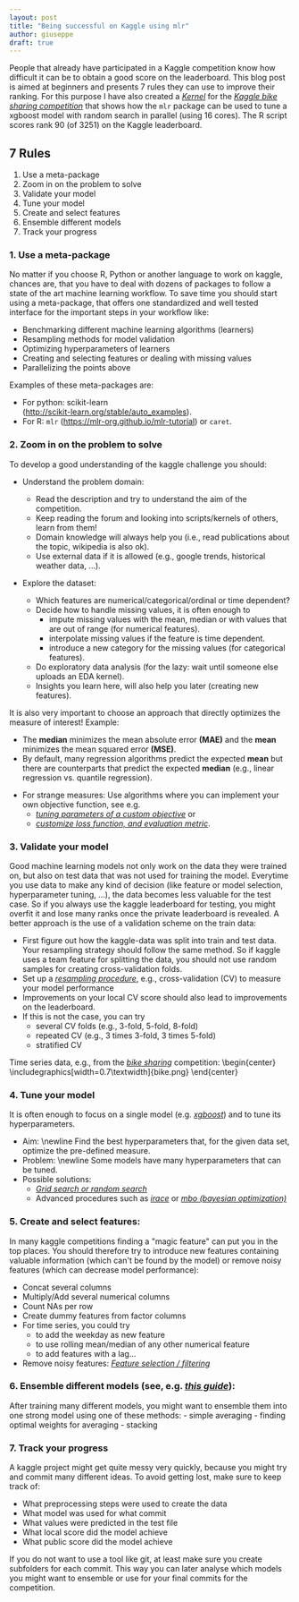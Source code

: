 ```yaml
---
layout: post
title: "Being successful on Kaggle using mlr"
author: giuseppe
draft: true
---
```


People that already have participated in a Kaggle competition know how difficult 
it can be to obtain a good score on the leaderboard. 
This blog post is aimed at beginners and presents 7 rules they can use to
improve their ranking. 
For this purpose I have also created a [*Kernel*](https://www.kaggle.com/casalicchio/bike-sharing-demand/tuning-with-mlr) 
for the [*Kaggle bike sharing competition*](https://www.kaggle.com/casalicchio/bike-sharing-demand) 
that shows how the `mlr` package can be used to tune a xgboost model with random search in parallel (using 16 cores). The R script scores rank 90 (of 3251) on the Kaggle leaderboard.

## 7 Rules

  1. Use a meta-package
  1. Zoom in on the problem to solve
  1. Validate your model 
  1. Tune your model
  1. Create and select features
  1. Ensemble different models
  1. Track your progress


### 1. Use a meta-package

No matter if you choose R, Python or another language to work on kaggle, chances
are, that you have to deal with dozens of packages to follow a state of the art 
machine learning workflow. To save time you should start using a meta-package,
that offers one standardized and well tested interface for the important steps 
in your workflow like:

  - Benchmarking different machine learning algorithms (learners)
  - Resampling methods for model validation
  - Optimizing hyperparameters of learners
  - Creating and selecting features or dealing with missing values
  - Parallelizing the points above
  
Examples of these meta-packages are: 

  - For python: scikit-learn \
  (http://scikit-learn.org/stable/auto_examples).
  - For R: `mlr` (https://mlr-org.github.io/mlr-tutorial) or `caret`.


### 2. Zoom in on the problem to solve
  
To develop a good understanding of the kaggle challenge you should:
  - Understand the problem domain:
    - Read the description and try to understand the aim of the competition. 
    - Keep reading the forum and looking into scripts/kernels of others, learn from them!
    - Domain knowledge will always help you (i.e., read publications about the topic, wikipedia is also ok).
    - Use external data if it is allowed (e.g., google trends, historical weather data, ...).
    
  - Explore the dataset:
    - Which features are numerical/categorical/ordinal or time dependent?
    - Decide how to handle missing values, it is often enough to 
      - impute missing values with the mean, median or with values that are out of
      range (for numerical features).
      - interpolate missing values if the feature is time dependent.
      - introduce a new category for the missing values (for categorical features).
    - Do exploratory data analysis (for the lazy: wait until someone else uploads an EDA kernel). 
    - Insights you learn here, will also help you later (creating new features).
    
It is also very important to choose an approach that directly optimizes the measure of interest!
Example: 

  - The **median** minimizes the mean absolute error **(MAE)** and 
  the **mean** minimizes the mean squared error **(MSE)**. 
  - By default, many regression algorithms predict the expected **mean** but there 
  are counterparts that predict the expected **median** 
  (e.g., linear regression vs. quantile regression).
  <!-- - Some measures use a (log-)transformation of the target  -->
  <!-- (e.g. the **RMSLE**, see [*bike sharing competition*](https://www.kaggle.com/c/bike-sharing-demand/details/evaluation)). \newline -->
  <!-- $\rightarrow$ transform the target in the same way before modeling. -->
  - For strange measures: Use algorithms where you can implement your own objective 
  function, see e.g. 
    - [*tuning parameters of a custom objective*](https://www.kaggle.com/casalicchio/allstate-claims-severity/tuning-the-parameter-of-a-custom-objective-1120) or 
    - [*customize loss function, and evaluation metric*](https://github.com/tqchen/xgboost/tree/master/demo#features-walkthrough).


### 3. Validate your model

Good machine learning models not only work on the data they were trained on, but
also on test data that was not used for training the model. Everytime you use data
to make any kind of decision (like feature or model selection, hyperparameter tuning, ...),
the data becomes less valuable for the test case. So if you always use the kaggle 
leaderboard for testing, you might overfit it and lose many ranks once the private
leaderboard is revealed.
A better approach is the use of a validation scheme on the train data: 

  - First figure out how the kaggle-data was split into train and test data. Your resampling strategy should follow the same method. So if kaggle uses a team feature for splitting the data, you should not use random samples for creating cross-validation folds.
  - Set up a [*resampling procedure*](https://mlr-org.github.io/mlr-tutorial/devel/html/resample), e.g., cross-validation (CV) to measure your model performance
  - Improvements on your local CV score should also lead to improvements on the leaderboard. 
  - If this is not the case, you can try
    - several CV folds (e.g., 3-fold, 5-fold, 8-fold)
    - repeated CV (e.g., 3 times 3-fold, 3 times 5-fold)
    - stratified CV

  Time series data, e.g., from the [*bike sharing*](https://www.kaggle.com/c/bike-sharing-demand/data) competition:
  \begin{center}
  \includegraphics[width=0.7\textwidth]{bike.png}
  \end{center}
  
  
### 4. Tune your model

It is often enough to focus on a single model (e.g. [*xgboost*](https://xgboost.readthedocs.io/en/latest)) and to tune its hyperparameters.

  - Aim: \newline
  Find the best hyperparameters that, for the given data set, optimize the pre-defined measure.
  - Problem: \newline
  Some models have many hyperparameters that can be tuned.
  - Possible solutions: 
    - [*Grid search or random search*](https://mlr-org.github.io/mlr-tutorial/devel/html/tune/index.html)
    - Advanced procedures such as [*irace*](https://mlr-org.github.io/mlr-tutorial/devel/html/advanced_tune/index.html) 
    or [*mbo (bayesian optimization)*](https://mlr-org.github.io/mlrMBO/articles/mlrMBO.html)


### 5. Create and select features:

In many kaggle competitions finding a "magic feature" can put you in the top places. 
You should therefore try to introduce new features containing valuable information 
(which can't be found by the model) or remove noisy features (which can decrease model performance):

  - Concat several columns
  - Multiply/Add several numerical columns
  - Count NAs per row
  - Create dummy features from factor columns
  -  For time series, you could try
      - to add the weekday as new feature
      - to use rolling mean/median of any other numerical feature
      - to add features with a lag...
  - Remove noisy features: [*Feature selection / filtering*](https://mlr-org.github.io/mlr-tutorial/devel/html/feature_selection/index.html)
  
  
### 6. Ensemble **different** models (see, e.g. [*this guide*](http://mlwave.com/kaggle-ensembling-guide)): 

After training many different models, you might want to ensemble them into one strong model using one of these methods:
    - simple averaging
    - finding optimal weights for averaging 
    - stacking
  
  
### 7. Track your progress

A kaggle project might get quite messy very quickly, because you might try and commit 
many different ideas. To avoid getting lost, make sure to keep track of:

  - What preprocessing steps were used to create the data
  - What model was used for what commit
  - What values were predicted in the test file
  - What local score did the model achieve 
  - What public score did the model achieve
  
If you do not want to use a tool like git, at least make sure you create subfolders
for each commit. This way you can later analyse which models you might want to ensemble
or use for your final commits for the competition.

  
  
  
  
  

